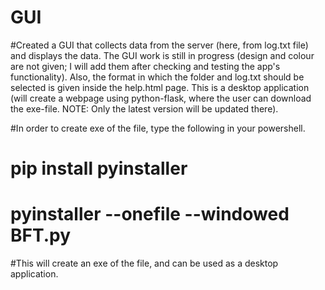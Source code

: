 # GUI
#Created a GUI that collects data from the server (here, from log.txt file) and displays the data. The GUI work is still in progress (design and colour are not given; I will add them after checking and testing the app's functionality). Also, the format in which the folder and log.txt should be selected is given inside the help.html page. This is a desktop application (will create a webpage using python-flask, where the user can download the exe-file. NOTE: Only the latest version will be updated there).

#In order to create exe of the file, type the following in your powershell.

# pip install pyinstaller
# pyinstaller --onefile --windowed BFT.py

#This will create an exe of the file, and can be used as a desktop application.
